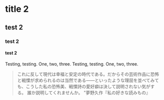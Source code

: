 # title 2
## test 2
### test 2
#### test 2

Testing, testing. One, two, three. Testing, testing. One, two, three.

> これに反して現代は幸福と安定の時代である。だからその芸術作品に恐怖と戦慄が求められるのは当然である――といったような理屈を並べてみても、こうした私の恐怖美、戦慄詩の愛好癖は決して説明されない気がする。
誰か説明してくれませんか。
"夢野久作『私の好きな読みもの』
